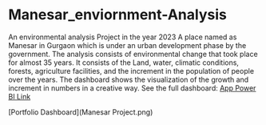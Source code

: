 # Manesar_enviornment-Analysis
An environmental analysis Project in the year 2023
A place named as Manesar in Gurgaon which is under an urban development phase by the government. The analysis consists of environmental change that took place for almost 35 years. It consists of the Land, water, climatic conditions, forests, agriculture facilities, and the increment in the population of people over the years. The dashboard shows the visualization of the growth and increment in numbers in a creative way. 
See the full dashboard: [App Power BI Link](https://app.powerbi.com/groups/me/reports/243d277d-ba63-43b6-a980-c0f96637d22c/ReportSection?experience=power-bi)

[Portfolio Dashboard](Manesar Project.png)
